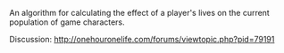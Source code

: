 An algorithm for calculating the effect of a player's lives
on the current population of game characters.

Discussion: http://onehouronelife.com/forums/viewtopic.php?pid=79191
